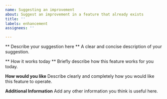 ```yaml
---
name: Suggesting an improvement
about: Suggest an improvement in a feature that already exists
title: ''
labels: enhancement
assignees: ''

---
```


** Describe your suggestion here **
A clear and concise description of your suggestion.

** How it works today **
Briefly describe how this feature works for you today.

**How would you like**
Describe clearly and completely how you would like this feature to operate.

**Additional Information**
Add any other information you think is useful here.
